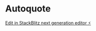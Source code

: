 # Autoquote

[Edit in StackBlitz next generation editor ⚡️](https://stackblitz.com/~/github.com/anikb18/Autoquote)